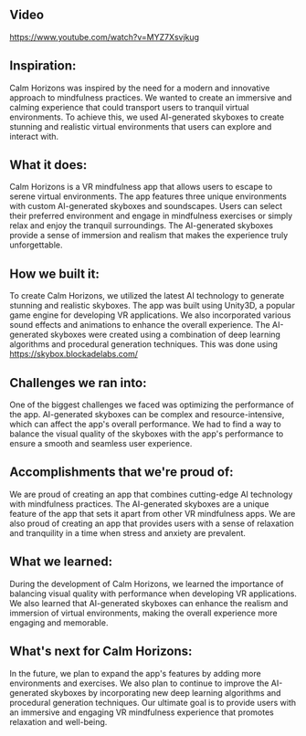 ## Video
https://www.youtube.com/watch?v=MYZ7Xsvjkug

## Inspiration:
Calm Horizons was inspired by the need for a modern and innovative approach to mindfulness practices. We wanted to create an immersive and calming experience that could transport users to tranquil virtual environments. To achieve this, we used AI-generated skyboxes to create stunning and realistic virtual environments that users can explore and interact with.

## What it does:
Calm Horizons is a VR mindfulness app that allows users to escape to serene virtual environments. The app features three unique environments with custom AI-generated skyboxes and soundscapes. Users can select their preferred environment and engage in mindfulness exercises or simply relax and enjoy the tranquil surroundings. The AI-generated skyboxes provide a sense of immersion and realism that makes the experience truly unforgettable.

## How we built it:
To create Calm Horizons, we utilized the latest AI technology to generate stunning and realistic skyboxes. The app was built using Unity3D, a popular game engine for developing VR applications. We also incorporated various sound effects and animations to enhance the overall experience. The AI-generated skyboxes were created using a combination of deep learning algorithms and procedural generation techniques. This was done using https://skybox.blockadelabs.com/

## Challenges we ran into:
One of the biggest challenges we faced was optimizing the performance of the app. AI-generated skyboxes can be complex and resource-intensive, which can affect the app's overall performance. We had to find a way to balance the visual quality of the skyboxes with the app's performance to ensure a smooth and seamless user experience.

## Accomplishments that we're proud of:
We are proud of creating an app that combines cutting-edge AI technology with mindfulness practices. The AI-generated skyboxes are a unique feature of the app that sets it apart from other VR mindfulness apps. We are also proud of creating an app that provides users with a sense of relaxation and tranquility in a time when stress and anxiety are prevalent.

## What we learned:
During the development of Calm Horizons, we learned the importance of balancing visual quality with performance when developing VR applications. We also learned that AI-generated skyboxes can enhance the realism and immersion of virtual environments, making the overall experience more engaging and memorable.

## What's next for Calm Horizons:
In the future, we plan to expand the app's features by adding more environments and exercises. We also plan to continue to improve the AI-generated skyboxes by incorporating new deep learning algorithms and procedural generation techniques. Our ultimate goal is to provide users with an immersive and engaging VR mindfulness experience that promotes relaxation and well-being.

